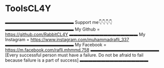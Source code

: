# ToolsCL4Y
▬▬▬▬▬▬▬▬▬▬▬▬▬▬▬▬
Support me👇👇👇👇
▬▬▬▬▬▬▬▬▬▬▬▬▬▬▬▬
My Github = https://github.com/RabbitCL4Y
▬▬▬▬▬▬▬▬▬▬▬▬▬▬▬▬
My Instagram = https://www.instagram.com/muhammadrafli_337
▬▬▬▬▬▬▬▬▬▬▬▬▬▬▬▬
My Facebook = https://m.facebook.com/rafli.mhmmd.758
▬▬▬▬▬▬▬▬▬▬▬▬▬▬▬▬
[Every successful person must have a failure. Do not be afraid to fail because failure
is a part of success]
▬▬▬▬▬▬▬▬▬▬▬▬▬▬▬▬
